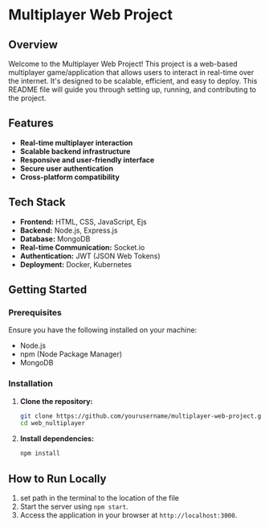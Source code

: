 # Multiplayer Web Project

## Overview

Welcome to the Multiplayer Web Project! This project is a web-based multiplayer game/application that allows users to interact in real-time over the internet. It's designed to be scalable, efficient, and easy to deploy. This README file will guide you through setting up, running, and contributing to the project.

## Features

- **Real-time multiplayer interaction**
- **Scalable backend infrastructure**
- **Responsive and user-friendly interface**
- **Secure user authentication**
- **Cross-platform compatibility**

## Tech Stack

- **Frontend:** HTML, CSS, JavaScript, Ejs
- **Backend:** Node.js, Express.js
- **Database:** MongoDB
- **Real-time Communication:** Socket.io
- **Authentication:** JWT (JSON Web Tokens)
- **Deployment:** Docker, Kubernetes

## Getting Started

### Prerequisites

Ensure you have the following installed on your machine:

- Node.js
- npm (Node Package Manager)
- MongoDB

### Installation

1. **Clone the repository:**
   ```bash
   git clone https://github.com/yourusername/multiplayer-web-project.git
   cd web_nultiplayer
2. **Install dependencies:**
   ```bash
   npm install

## How to Run Locally
1. set path in the terminal to the location of the file
2. Start the server using `npm start`.
3. Access the application in your browser at `http://localhost:3000`.


   
